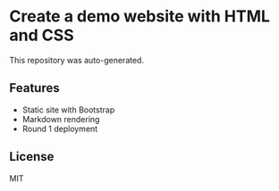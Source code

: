 # Create a demo website with HTML and CSS

This repository was auto-generated.

## Features
- Static site with Bootstrap
- Markdown rendering
- Round 1 deployment

## License
MIT

